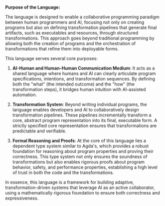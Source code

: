 **Purpose of the Language:**

The language is designed to enable a collaborative programming paradigm between human programmers and AI, focusing not only on creating programs but also on defining transformation pipelines that generate final artifacts, such as executables and resources, through structured transformations. This approach goes beyond traditional programming by allowing both the creation of programs and the orchestration of transformations that refine them into deployable forms.

This language serves several core purposes:

1. **AI-Human and Human-Human Communication Medium**: It acts as a shared language where humans and AI can clearly articulate program specifications, intentions, and transformation sequences. By defining both the "what" (the intended outcome) and the "how" (the transformation steps), it bridges human intuition with AI-assisted automation.

2. **Transformation System**: Beyond writing individual programs, the language enables developers and AI to collaboratively design transformation pipelines. These pipelines incrementally transform a core, abstract program representation into its final, executable form. A strictly specified core representation ensures that transformations are predictable and verifiable.

3. **Formal Reasoning and Proofs**: At the core of this language lies a dependent type system similar to Agda's, which provides a robust foundation for reasoning about program properties and proving their correctness. This type system not only ensures the soundness of transformations but also enables rigorous proofs about program behavior, safety, and performance properties, establishing a high level of trust in both the code and the transformations.

In essence, this language is a framework for building adaptive, transformation-driven systems that leverage AI as an active collaborator, using a mathematically rigorous foundation to ensure both correctness and expressiveness.
